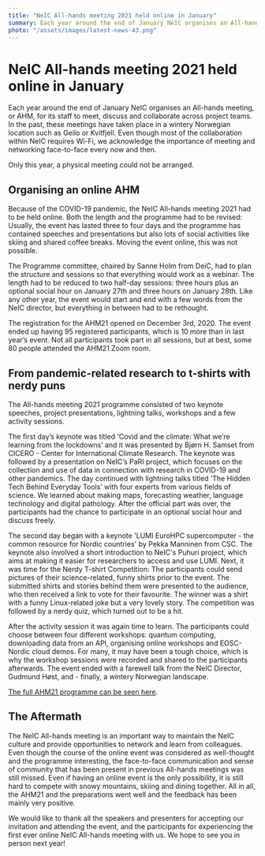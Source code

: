 ```yaml
---
title: "NeIC All-hands meeting 2021 held online in January"
summary: Each year around the end of January NeIC organises an All-hands meeting for its staff to meet, discuss and collaborate across project teams. Because of the COVID-19 pandemic, the All-hands meeting 2021 had to be held online. The event took place on January 27th and 28th and was attended by 95 participants.
photo: "/assets/images/latest-news-43.png"
---
```

NeIC All-hands meeting 2021 held online in January
===========================

Each year around the end of January NeIC organises an All-hands meeting, or AHM, for its staff to meet, discuss and collaborate across project teams. In the past, these meetings have taken place in a wintery Norwegian location such as Geilo or Kvitfjell. Even though most of the collaboration within NeIC requires Wi-Fi, we acknowledge the importance of meeting and networking face-to-face every now and then. 

Only this year, a physical meeting could not be arranged. 

## Organising an online AHM

Because of the COVID-19 pandemic, the NeIC All-hands meeting 2021 had to be held online. Both the length and the programme had to be revised: Usually, the event has lasted three to four days and the programme has contained speeches and presentations but also lots of social activities like skiing and shared coffee breaks. Moving the event online, this was not possible. 

The Programme committee, chaired by Sanne Holm from DeiC, had to plan the structure and sessions so that everything would work as a webinar. The length had to be reduced to two half-day sessions: three hours plus an optional social hour on January 27th and three hours on January 28th. Like any other year, the event would start and end with a few words from the NeIC director, but everything in between had to be rethought. 

The registration for the AHM21 opened on December 3rd, 2020. The event ended up having 95 registered participants, which is 10 more than in last year’s event. Not all participants took part in all sessions, but at best, some 80 people attended the AHM21 Zoom room. 

## From pandemic-related research to t-shirts with nerdy puns

The All-hands meeting 2021 programme consisted of two keynote speeches, project presentations, lightning talks, workshops and a few activity sessions. 

The first day’s keynote was titled ‘Covid and the climate: What we’re learning from the lockdowns’ and it was presented by Bjørn H. Samset from CICERO - Center for International Climate Research. The keynote was followed by a presentation on NeIC’s PaRI project, which focuses on the collection and use of data in connection with research in COVID-19 and other pandemics. The day continued with lightning talks titled ‘The Hidden Tech Behind Everyday Tools’ with four experts from various fields of science. We learned about making maps, forecasting weather, language technology and digital pathology. After the official part was over, the participants had the chance to participate in an optional social hour and discuss freely.

The second day began with a keynote 'LUMI EuroHPC supercomputer - the common resource for Nordic countries' by Pekka Manninen from CSC. The keynote also involved a short introduction to NeIC's Puhuri project, which aims at making it easier for researchers to access and use LUMI. Next, it was time for the Nerdy T-shirt Competition: The participants could send pictures of their science-related, funny shirts prior to the event. The submitted shirts and stories behind them were presented to the audience, who then received a link to vote for their favourite. The winner was a shirt with a funny Linux-related joke but a very lovely story. The competition was followed by a nerdy quiz, which turned out to be a hit.

After the activity session it was again time to learn. The participants could choose between four different workshops: quantum computing, downloading data from an API, organising online workshops and EOSC-Nordic cloud demos. For many, it may have been a tough choice, which is why the workshop sessions were recorded and shared to the participants afterwards. The event ended with a farewell talk from the NeIC Director, Gudmund Høst, and - finally, a wintery Norwegian landscape.

[The full AHM21 programme can be seen here](https://indico.neic.no/event/167/timetable/#20210127). 

## The Aftermath

The NeIC All-hands meeting is an important way to maintain the NeIC culture and provide opportunities to network and learn from colleagues. Even though the course of the online event was considered as well-thought and the programme interesting, the face-to-face communication and sense of community that has been present in previous All-hands meetings was still missed. Even if having an online event is the only possibility, it is still hard to compete with snowy mountains, skiing and dining together. All in all, the AHM21 and the preparations went well and the feedback has been mainly very positive. 

We would like to thank all the speakers and presenters for accepting our invitation and attending the event, and the participants for experiencing the first ever online NeIC All-hands meeting with us. We hope to see you in person next year!
